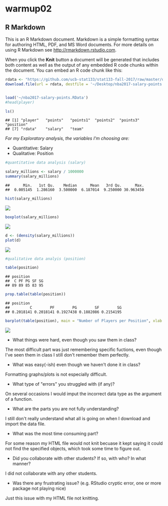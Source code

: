warmup02
================

R Markdown
----------

This is an R Markdown document. Markdown is a simple formatting syntax for authoring HTML, PDF, and MS Word documents. For more details on using R Markdown see <http://rmarkdown.rstudio.com>.

When you click the **Knit** button a document will be generated that includes both content as well as the output of any embedded R code chunks within the document. You can embed an R code chunk like this:

``` r
rdata <- "https://github.com/ucb-stat133/stat133-fall-2017/raw/master/data/nba2017-salary-points.RData"
download.file(url = rdata, destfile = '~/Desktop/nba2017-salary-points.RData')


load('~/nba2017-salary-points.RData')
#head(player)

ls()
```

    ## [1] "player"   "points"   "points1"  "points2"  "points3"  "position"
    ## [7] "rdata"    "salary"   "team"

*For my Exploratory analysis, the variables I'm choosing are:*

-   Quantitative: Salary
-   Qualitative: Position

``` r
#quantitative data analysis (salary)

salary_millions <- salary / 1000000
summary(salary_millions)
```

    ##      Min.   1st Qu.    Median      Mean   3rd Qu.      Max. 
    ##  0.005145  1.286160  3.500000  6.187014  9.250000 30.963450

``` r
hist(salary_millions)
```

![](up02-Tyler-Larsen_files/figure-markdown_github-ascii_identifiers/unnamed-chunk-2-1.png)

``` r
boxplot(salary_millions)
```

![](up02-Tyler-Larsen_files/figure-markdown_github-ascii_identifiers/unnamed-chunk-2-2.png)

``` r
d <- (density(salary_millions))
plot(d)
```

![](up02-Tyler-Larsen_files/figure-markdown_github-ascii_identifiers/unnamed-chunk-2-3.png)

``` r
#qualitative data analyis (position)

table(position)
```

    ## position
    ##  C PF PG SF SG 
    ## 89 89 85 83 95

``` r
prop.table(table(position))
```

    ## position
    ##         C        PF        PG        SF        SG 
    ## 0.2018141 0.2018141 0.1927438 0.1882086 0.2154195

``` r
barplot(table(position), main = "Number of Players per Position", xlab = "Position")
```

![](up02-Tyler-Larsen_files/figure-markdown_github-ascii_identifiers/unnamed-chunk-3-1.png)

-   What things were hard, even though you saw them in class?

The most difficult part was just remembering specific fuctions, even though I've seen them in class I still don't remember them perfectly.

-   What was easy(-ish) even though we haven't done it in class?

Formatting graphs/plots is not especially difficult.

-   What type of "errors" you struggled with (if any)?

On several occasions I would imput the incorrect data type as the argument of a function.

-   What are the parts you are not fully understanding?

I still don't really understand what all is going on when I download and import the data file.

-   What was the most time consuming part?

For some reason my HTML file would not knit becuase it kept saying it could not find the specified objects, which took some time to figure out.

-   Did you collaborate with other students? If so, with who? In what manner?

I did not collaborate with any other students.

-   Was there any frustrating issue? (e.g. RStudio cryptic error, one or more package not playing nice)

Just this issue with my HTML file not knitting.

